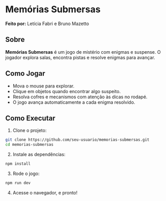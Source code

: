 # Memórias Submersas

**Feito por:** Letícia Fabri e Bruno Mazetto  


## Sobre

**Memórias Submersas** é um jogo de mistério com enigmas e suspense. O jogador explora salas, encontra pistas e resolve enigmas para avançar.

## Como Jogar

- Mova o mouse para explorar.
- Clique em objetos quando encontrar algo suspeito.
- Resolva cofres e mecanismos com atenção às dicas no rodapé.
- O jogo avança automaticamente a cada enigma resolvido.

## Como Executar

1. Clone o projeto:
```bash
git clone https://github.com/seu-usuario/memorias-submersas.git
cd memorias-submersas

```
2. Instale as dependências:
```bash
npm install

```
3. Rode o jogo:
```bash
npm run dev

```
4. Acesse o navegador, e pronto!
